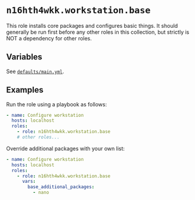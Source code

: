 # `n16hth4wkk.workstation.base`

This role installs core packages and configures basic things. It should generally be run first before any other roles in this collection, but strictly is NOT a dependency for other roles.

## Variables

See [`defaults/main.yml`](defaults/main.yml).

## Examples

Run the role using a playbook as follows:

```yaml
- name: Configure workstation
  hosts: localhost
  roles:
    - role: n16hth4wkk.workstation.base
    # other roles...
```

Override additional packages with your own list:

```yaml
- name: Configure workstation
  hosts: localhost
  roles:
    - role: n16hth4wkk.workstation.base
      vars: 
        base_additional_packages:
          - nano
```
